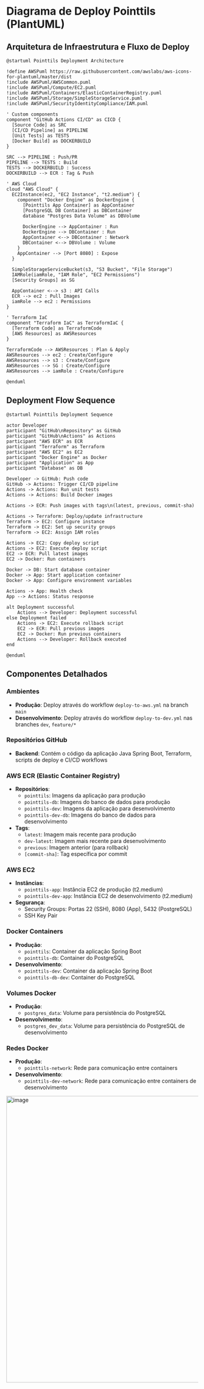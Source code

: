 # Diagrama de Deploy Pointtils (PlantUML)

## Arquitetura de Infraestrutura e Fluxo de Deploy

```plantuml
@startuml Pointtils Deployment Architecture

!define AWSPuml https://raw.githubusercontent.com/awslabs/aws-icons-for-plantuml/master/dist
!include AWSPuml/AWSCommon.puml
!include AWSPuml/Compute/EC2.puml
!include AWSPuml/Containers/ElasticContainerRegistry.puml
!include AWSPuml/Storage/SimpleStorageService.puml
!include AWSPuml/SecurityIdentityCompliance/IAM.puml

' Custom components
component "GitHub Actions CI/CD" as CICD {
  [Source Code] as SRC
  [CI/CD Pipeline] as PIPELINE
  [Unit Tests] as TESTS
  [Docker Build] as DOCKERBUILD
}

SRC --> PIPELINE : Push/PR
PIPELINE --> TESTS : Build
TESTS --> DOCKERBUILD : Success
DOCKERBUILD --> ECR : Tag & Push

' AWS Cloud
cloud "AWS Cloud" {
  EC2Instance(ec2, "EC2 Instance", "t2.medium") {
    component "Docker Engine" as DockerEngine {
      [Pointtils App Container] as AppContainer
      [PostgreSQL DB Container] as DBContainer
      database "Postgres Data Volume" as DBVolume

      DockerEngine --> AppContainer : Run
      DockerEngine --> DBContainer : Run
      AppContainer <--> DBContainer : Network
      DBContainer <--> DBVolume : Volume
    }
    AppContainer --> [Port 8080] : Expose
  }
  
  SimpleStorageServiceBucket(s3, "S3 Bucket", "File Storage")
  IAMRole(iamRole, "IAM Role", "EC2 Permissions")
  [Security Groups] as SG
  
  AppContainer <--> s3 : API Calls
  ECR --> ec2 : Pull Images
  iamRole --> ec2 : Permissions
}

' Terraform IaC
component "Terraform IaC" as TerraformIaC {
  [Terraform Code] as TerraformCode
  [AWS Resources] as AWSResources
}

TerraformCode --> AWSResources : Plan & Apply
AWSResources --> ec2 : Create/Configure
AWSResources --> s3 : Create/Configure
AWSResources --> SG : Create/Configure
AWSResources --> iamRole : Create/Configure

@enduml
```

## Deployment Flow Sequence

```plantuml
@startuml Pointtils Deployment Sequence

actor Developer
participant "GitHub\nRepository" as GitHub
participant "GitHub\nActions" as Actions
participant "AWS ECR" as ECR
participant "Terraform" as Terraform
participant "AWS EC2" as EC2
participant "Docker Engine" as Docker
participant "Application" as App
participant "Database" as DB

Developer -> GitHub: Push code
GitHub -> Actions: Trigger CI/CD pipeline
Actions -> Actions: Run unit tests
Actions -> Actions: Build Docker images

Actions -> ECR: Push images with tags\n(latest, previous, commit-sha)

Actions -> Terraform: Deploy/update infrastructure
Terraform -> EC2: Configure instance
Terraform -> EC2: Set up security groups
Terraform -> EC2: Assign IAM roles

Actions -> EC2: Copy deploy script
Actions -> EC2: Execute deploy script
EC2 -> ECR: Pull latest images
EC2 -> Docker: Run containers

Docker -> DB: Start database container
Docker -> App: Start application container
Docker -> App: Configure environment variables

Actions -> App: Health check
App --> Actions: Status response

alt Deployment successful
    Actions --> Developer: Deployment successful
else Deployment failed
    Actions -> EC2: Execute rollback script
    EC2 -> ECR: Pull previous images
    EC2 -> Docker: Run previous containers
    Actions --> Developer: Rollback executed
end

@enduml
```

## Componentes Detalhados

### Ambientes
- **Produção**: Deploy através do workflow `deploy-to-aws.yml` na branch `main`
- **Desenvolvimento**: Deploy através do workflow `deploy-to-dev.yml` nas branches `dev`, `feature/*`

### Repositórios GitHub
- **Backend**: Contém o código da aplicação Java Spring Boot, Terraform, scripts de deploy e CI/CD workflows

### AWS ECR (Elastic Container Registry)
- **Repositórios**:
  - `pointtils`: Imagens da aplicação para produção
  - `pointtils-db`: Imagens do banco de dados para produção
  - `pointtils-dev`: Imagens da aplicação para desenvolvimento
  - `pointtils-dev-db`: Imagens do banco de dados para desenvolvimento
- **Tags**:
  - `latest`: Imagem mais recente para produção
  - `dev-latest`: Imagem mais recente para desenvolvimento
  - `previous`: Imagem anterior (para rollback)
  - `[commit-sha]`: Tag específica por commit

### AWS EC2
- **Instâncias**:
  - `pointtils-app`: Instância EC2 de produção (t2.medium)
  - `pointtils-dev-app`: Instância EC2 de desenvolvimento (t2.medium)
- **Segurança**:
  - Security Groups: Portas 22 (SSH), 8080 (App), 5432 (PostgreSQL)
  - SSH Key Pair

### Docker Containers
- **Produção**:
  - `pointtils`: Container da aplicação Spring Boot
  - `pointtils-db`: Container do PostgreSQL
- **Desenvolvimento**:
  - `pointtils-dev`: Container da aplicação Spring Boot
  - `pointtils-db-dev`: Container do PostgreSQL

### Volumes Docker
- **Produção**:
  - `postgres_data`: Volume para persistência do PostgreSQL
- **Desenvolvimento**:
  - `postgres_dev_data`: Volume para persistência do PostgreSQL de desenvolvimento

### Redes Docker
- **Produção**:
  - `pointtils-network`: Rede para comunicação entre containers
- **Desenvolvimento**:
  - `pointtils-dev-network`: Rede para comunicação entre containers de desenvolvimento
<img width="1092" height="750" alt="image" src="https://github.com/user-attachments/assets/6b62e91b-07ce-48c4-93ae-d0831d6dfcfa" />

